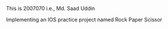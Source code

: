 This is 2007070 i.e., Md. Saad Uddin

Implementing an IOS practice project named Rock Paper Scissor
